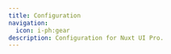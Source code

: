 ```yaml
---
title: Configuration
navigation:
  icon: i-ph:gear
description: Configuration for Nuxt UI Pro.
---
```

